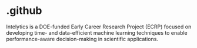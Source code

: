 # .github
Intelytics is a DOE-funded Early Career Research Project (ECRP) focused on developing time- and data-efficient machine learning techniques to enable performance-aware decision-making in scientific applications.
